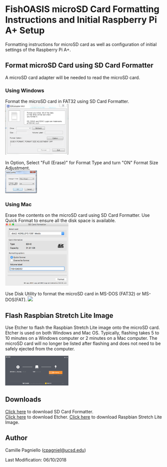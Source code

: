 # FishOASIS microSD Card Formatting Instructions and Initial Raspberry Pi A+ Setup
Formatting instructions for microSD card as well as configuration of initial settings of the Raspberry Pi A+.

## Format microSD Card using SD Card Formatter
A microSD card adapter will be needed to read the microSD card. 

### Using Windows
Format the microSD card in FAT32 using SD Card Formatter.  
<img src="/software/images/SD_Card_Formatter_Windows1.png" width="40%"> 

In Option, Select "Full (Erase)" for Format Type and turn "ON" Format Size Adjustment.  
<img src="/software/images/SD_Card_Formatter_Windows2.png" width="20%">

### Using Mac
Erase the contents on the microSD card using SD Card Formatter. Use Quick Format to ensure all the disk space is available.
<img src="/software/images/SD_Card_Formatter_Mac.png" width="40%">

Use Disk Utility to format the microSD card in MS-DOS (FAT32) or MS-DOS(FAT).
<img src="/software/images/Disk_Utility.png" width="40%">

## Flash Raspbian Stretch Lite Image

Use Etcher to flash the Raspbian Stretch Lite image onto the microSD card. Etcher is used on both Windows and Mac OS. Typically, flashing takes 5 to 10 minutes on a Windows computer or 2 minutes on a Mac computer. The microSD card will no longer be listed after flashing and does not need to be safely ejected from the computer.

<img src="/software/images/Etcher.png" width="40%">

## Downloads

[Click here](https://www.sdcard.org/downloads/formatter_4/) to download SD Card Formatter.  
[Click here](https://etcher.io/) to download Etcher. 
[Click here](https://www.raspberrypi.org/downloads/raspbian/) to download Raspbian Stretch Lite Image. 

## Author
Camille Pagniello (cpagniel@ucsd.edu)

Last Modification: 06/10/2018
